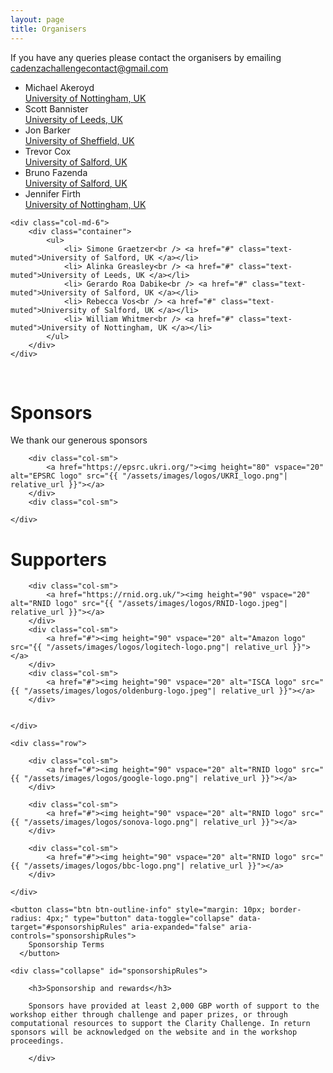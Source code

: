 ```yaml
---
layout: page
title: Organisers
---
```


If you have any queries please contact the organisers by emailing <a href="mailto:claritychallengecontact@gmail.com">cadenzachallengecontact@gmail.com</a>

<div class="row">
    <div class="col-md-6">
        <div class="container">
            <ul>
                <li> Michael Akeroyd<br /><a href="#" class="text-muted">University of Nottingham, UK</a></li>
                <li> Scott Bannister<br /><a href="#" class="text-muted">University of Leeds, UK</a></li>
                <li> Jon Barker<br /> <a href="#" class="text-muted">University of Sheffield, UK </a></li>
                <li> Trevor Cox<br /> <a href="#" class="text-muted">University of Salford, UK </a></li>
                <li> Bruno Fazenda<br /><a href="#" class="text-muted">University of Salford, UK</a></li>
                <li> Jennifer Firth<br /><a href="#" class="text-muted">University of Nottingham, UK</a></li>
            </ul>
        </div>
    </div>

    <div class="col-md-6">
        <div class="container">
            <ul>
                <li> Simone Graetzer<br /> <a href="#" class="text-muted">University of Salford, UK </a></li>
                <li> Alinka Greasley<br /> <a href="#" class="text-muted">University of Leeds, UK </a></li>
                <li> Gerardo Roa Dabike<br /> <a href="#" class="text-muted">University of Salford, UK </a></li>
                <li> Rebecca Vos<br /> <a href="#" class="text-muted">University of Salford, UK </a></li>
                <li> William Whitmer<br /> <a href="#" class="text-muted">University of Nottingham, UK </a></li>
            </ul>
        </div>
    </div>

</div>

<!--
<div class="row">
    <div class="col-md-6">
        <div class="container">
            <h1> Scientific Committee</h1>
            <ul>

        <li>Lars Bramsløw, <a href="#" class="text-muted">Eriksholm Research Centre, Oticon, Denmark</a></li>
        <li>Jing Chen, <a href="#" class="text-muted">Peking University, China</a></li>
        <li>Martin Cooke, <a href="#" class="text-muted">University of the Basque Country, Spain</a></li>
        <li>Peter Derleth, <a href="#" class="text-muted">Sonova AG, Switzerland</a></li>
        <li>Jacques Grange, <a href="#" class="text-muted">Starkey, US</a></li>
        <li>Ken Grant, <a href="#" class="text-muted">Walter Reed National Military Medical Center, US</a></li>
        <li>Eric Healy, <a href="#" class="text-muted">Ohio State University, US</a></li>
        <li>Volker Hohmann, <a href="#" class="text-muted">University of Oldenburg, Germany</a></li>
        <li>Inga Holube, <a href="#" class="text-muted">Jade University of Applied Sciences, Oldenburg, Germany</a></li>
        <li>Jesper Jensen, <a href="#" class="text-muted">Oticon A/S and Aalborg University, Denmark</a></li>
        <li>Ying-Hui Lai, <a href="#" class="text-muted">National Yang Ming Chiao Tung University, Taiwan</a></li>

            </ul>
        </div>
    </div>

    <div class="col-md-6">
        <div class="container">
            <br /><br />
            <ul>

        <li>Jun Lan, <a href="#" class="text-muted">Bozy Medical Technology Co., Ltd., China</a></li>
        <li>Marko Lugger, <a href="#" class="text-muted">WS Audiology, Germany</a></li>
        <li>Ricard Marxer, <a href="#" class="text-muted">University of Toulon, France</a></li>
        <li>Bernd Meyer, <a href="#" class="text-muted">University of Oldenburg, Germany</a></li>
        <li>Henning Puder, <a href="#" class="text-muted">WS Audiology, Germany</a></li>
        <li>Gabrielle Saunders, <a href="#" class="text-muted">University of Manchester, UK</a></li>
        <li>Gerald Schuller, <a href="#" class="text-muted">Ilmenau University of Technology, Germany</a></li>
        <li>Yu Tsao, <a href="#" class="text-muted">Academia Sinica, Taiwan</a></li>
        <li>Bert De Vries, <a href="#" class="text-muted">TU Eindhoven and GN Hearing, The Netherlands</a></li>
        <li>Jing Wang, <a href="#" class="text-muted">Beijing Institute of Technology, China</a></li>
        <li>Astrid Van Wieringen, <a href="#" class="text-muted">KU Leuven, Belgium</a></li>
        <li>Zhengjun Yue, <a href="#" class="text-muted">TU Delft, The Netherlands</a></li>

            </ul>
        </div>
    </div>

</div>
-->

<br/>

<h1> Sponsors </h1>

We thank our generous sponsors

<div id="logos">
    <div class="row">
        <div class="col-sm"></div>

        <div class="col-sm">
            <a href="https://epsrc.ukri.org/"><img height="80" vspace="20" alt="EPSRC logo" src="{{ "/assets/images/logos/UKRI_logo.png"| relative_url }}"></a>
        </div>
        <div class="col-sm">

    </div>

</div>

<h1> Supporters</h1>
<div id="logos">
    <div class="row">


        <div class="col-sm">
            <a href="https://rnid.org.uk/"><img height="90" vspace="20" alt="RNID logo" src="{{ "/assets/images/logos/RNID-logo.jpeg"| relative_url }}"></a>
        </div>
        <div class="col-sm">
            <a href="#"><img height="90" vspace="20" alt="Amazon logo"  src="{{ "/assets/images/logos/logitech-logo.png"| relative_url }}"></a>
        </div>
        <div class="col-sm">
            <a href="#"><img height="90" vspace="20" alt="ISCA logo" src="{{ "/assets/images/logos/oldenburg-logo.jpeg"| relative_url }}"></a>
        </div>


    </div>

    <div class="row">
<div class="row"></div>
        
        <div class="col-sm">
            <a href="#"><img height="90" vspace="20" alt="RNID logo" src="{{ "/assets/images/logos/google-logo.png"| relative_url }}"></a>
        </div>

        <div class="col-sm">
            <a href="#"><img height="90" vspace="20" alt="RNID logo" src="{{ "/assets/images/logos/sonova-logo.png"| relative_url }}"></a>
        </div>

        <div class="col-sm">
            <a href="#"><img height="90" vspace="20" alt="RNID logo" src="{{ "/assets/images/logos/bbc-logo.png"| relative_url }}"></a>
        </div>

    </div>
</div>

    <button class="btn btn-outline-info" style="margin: 10px; border-radius: 4px;" type="button" data-toggle="collapse" data-target="#sponsorshipRules" aria-expanded="false" aria-controls="sponsorshipRules">
        Sponsorship Terms
      </button>

    <div class="collapse" id="sponsorshipRules">

        <h3>Sponsorship and rewards</h3>

        Sponsors have provided at least 2,000 GBP worth of support to the workshop either through challenge and paper prizes, or through computational resources to support the Clarity Challenge. In return sponsors will be acknowledged on the website and in the workshop proceedings.

        </div>
